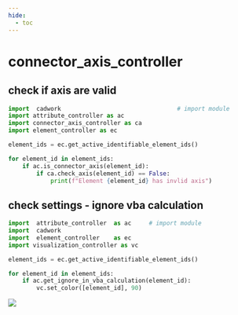 ```yaml
---
hide:
  - toc
---
```


# connector_axis_controller

## check if axis are valid

```python 
import  cadwork                                 # import module
import attribute_controller as ac
import connector_axis_controller as ca
import element_controller as ec

element_ids = ec.get_active_identifiable_element_ids()

for element_id in element_ids:
    if ac.is_connector_axis(element_id):
        if ca.check_axis(element_id) == False:
            print(f"Element {element_id} has invlid axis")
```

## check settings - ignore vba calculation
```python 
import  attribute_controller  as ac     # import module
import  cadwork
import  element_controller    as ec   
import visualization_controller as vc

element_ids = ec.get_active_identifiable_element_ids()

for element_id in element_ids:
    if ac.get_ignore_in_vba_calculation(element_id):
        vc.set_color([element_id], 90)

```

<noscript>
    <img src="https://analytics.cadwork.ca/ingress/e6b1702b-6224-4e93-94b7-9e4c2cd7ae06/pixel.gif">
</noscript>
<script defer src="https://analytics.cadwork.ca/ingress/e6b1702b-6224-4e93-94b7-9e4c2cd7ae06/script.js"></script>